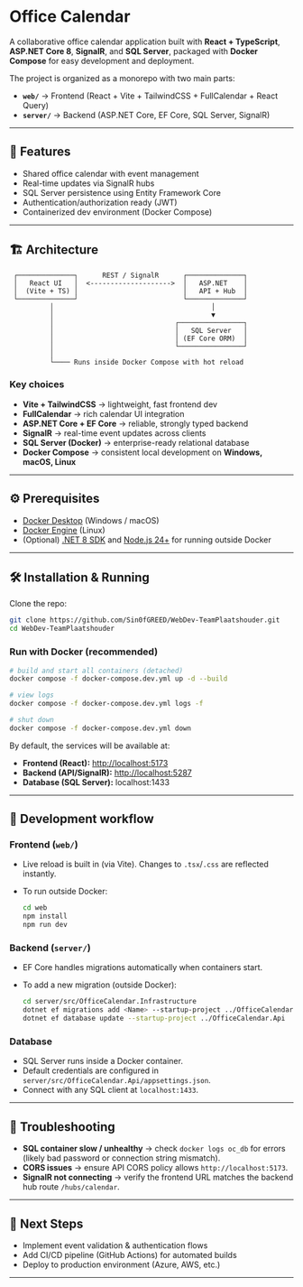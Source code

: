 # Office Calendar

A collaborative office calendar application built with **React + TypeScript**, **ASP.NET Core 8**, **SignalR**, and **SQL Server**, packaged with **Docker Compose** for easy development and deployment.

The project is organized as a monorepo with two main parts:

* **`web/`** → Frontend (React + Vite + TailwindCSS + FullCalendar + React Query)
* **`server/`** → Backend (ASP.NET Core, EF Core, SQL Server, SignalR)

---

## 🚀 Features

* Shared office calendar with event management
* Real-time updates via SignalR hubs
* SQL Server persistence using Entity Framework Core
* Authentication/authorization ready (JWT)
* Containerized dev environment (Docker Compose)

---

## 🏗️ Architecture

```
 ┌──────────────┐      REST / SignalR      ┌──────────────┐
 │   React UI   │  <-------------------->  │   ASP.NET    │
 │  (Vite + TS) │                          │   API + Hub  │
 └──────────────┘                          └──────────────┘
          │                                       │
          │                                       ▼
          │                              ┌────────────────┐
          │                              │   SQL Server   │
          │                              │ (EF Core ORM)  │
          │                              └────────────────┘
          │
          └──── Runs inside Docker Compose with hot reload
```

### Key choices

* **Vite + TailwindCSS** → lightweight, fast frontend dev
* **FullCalendar** → rich calendar UI integration
* **ASP.NET Core + EF Core** → reliable, strongly typed backend
* **SignalR** → real-time event updates across clients
* **SQL Server (Docker)** → enterprise-ready relational database
* **Docker Compose** → consistent local development on **Windows, macOS, Linux**

---

## ⚙️ Prerequisites

* [Docker Desktop](https://www.docker.com/products/docker-desktop/) (Windows / macOS)
* [Docker Engine](https://docs.docker.com/engine/install/) (Linux)
* (Optional) [.NET 8 SDK](https://dotnet.microsoft.com/en-us/download) and [Node.js 24+](https://nodejs.org/) for running outside Docker

---

## 🛠️ Installation & Running

Clone the repo:

```bash
git clone https://github.com/Sin0fGREED/WebDev-TeamPlaatshouder.git
cd WebDev-TeamPlaatshouder
```

### Run with Docker (recommended)

```bash
# build and start all containers (detached)
docker compose -f docker-compose.dev.yml up -d --build

# view logs
docker compose -f docker-compose.dev.yml logs -f

# shut down
docker compose -f docker-compose.dev.yml down
```

By default, the services will be available at:

* **Frontend (React):** [http://localhost:5173](http://localhost:5173)
* **Backend (API/SignalR):** [http://localhost:5287](http://localhost:5287)
* **Database (SQL Server):** localhost:1433

---

## 🔧 Development workflow

### Frontend (`web/`)

* Live reload is built in (via Vite). Changes to `.tsx`/`.css` are reflected instantly.
* To run outside Docker:

  ```bash
  cd web
  npm install
  npm run dev
  ```

### Backend (`server/`)

* EF Core handles migrations automatically when containers start.
* To add a new migration (outside Docker):

  ```bash
  cd server/src/OfficeCalendar.Infrastructure
  dotnet ef migrations add <Name> --startup-project ../OfficeCalendar.Api
  dotnet ef database update --startup-project ../OfficeCalendar.Api
  ```

### Database

* SQL Server runs inside a Docker container.
* Default credentials are configured in `server/src/OfficeCalendar.Api/appsettings.json`.
* Connect with any SQL client at `localhost:1433`.

---

## 🧪 Troubleshooting

* **SQL container slow / unhealthy** → check `docker logs oc_db` for errors (likely bad password or connection string mismatch).
* **CORS issues** → ensure API CORS policy allows `http://localhost:5173`.
* **SignalR not connecting** → verify the frontend URL matches the backend hub route `/hubs/calendar`.

---

## 📌 Next Steps

* Implement event validation & authentication flows
* Add CI/CD pipeline (GitHub Actions) for automated builds
* Deploy to production environment (Azure, AWS, etc.)

---
